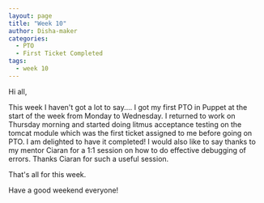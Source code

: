 ```yaml
---
layout: page
title: "Week 10"
author: Disha-maker
categories:
  - PTO
  - First Ticket Completed
tags:
  - week 10
---
```


Hi all,

This week I haven't got a lot to say.... I got my first PTO in Puppet at the start of the week from Monday to Wednesday.
I returned to work on Thursday morning and started doing litmus acceptance testing on the tomcat module which was the first ticket assigned to me before going on PTO. I am delighted to have it completed!
I would also like to say thanks to my mentor Ciaran for a 1:1 session on how to do effective debugging of errors. Thanks Ciaran for such a useful session.

That's all for this week.

Have a good weekend everyone!